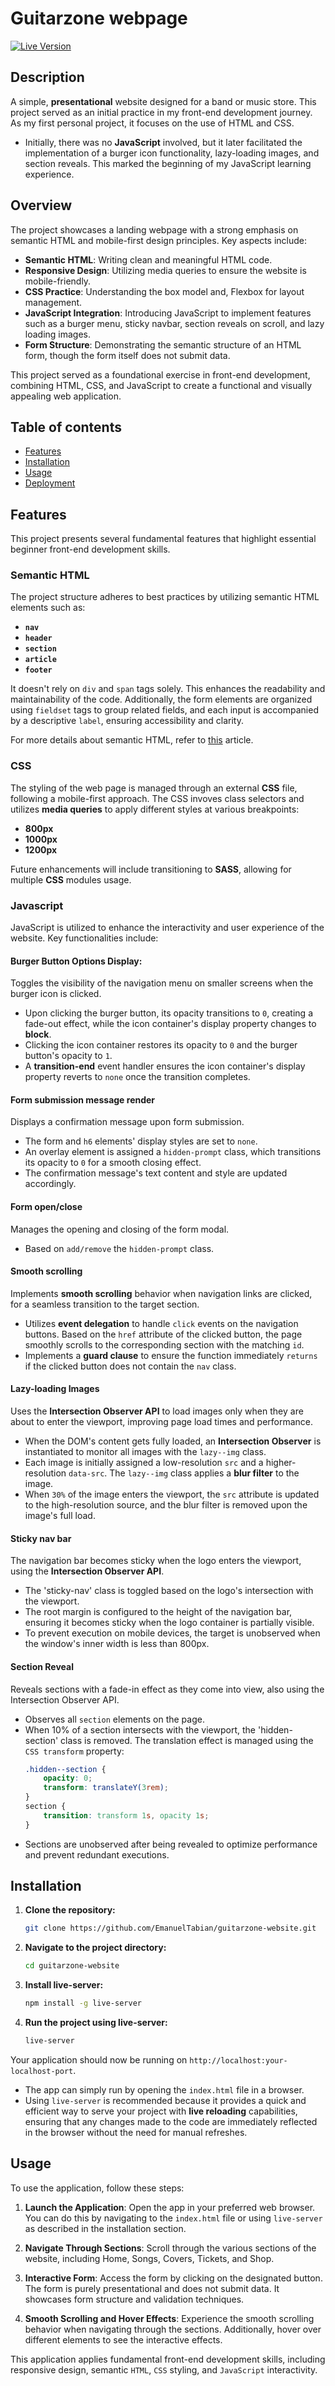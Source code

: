 # Guitarzone webpage

[![Live Version](https://img.shields.io/badge/Live%20Version-Click%20Here-brightgreen)](https://guitarzone.onrender.com)

## Description

A simple, **presentational** website designed for a band or music store. This project served as an initial practice in my front-end development journey. As my first personal project, it focuses on the use of HTML and CSS.

- Initially, there was no **JavaScript** involved, but it later facilitated the implementation of a burger icon functionality, lazy-loading images, and section reveals. This marked the beginning of my JavaScript learning experience.

## Overview

The project showcases a landing webpage with a strong emphasis on semantic HTML and mobile-first design principles. Key aspects include:

- **Semantic HTML**: Writing clean and meaningful HTML code.
- **Responsive Design**: Utilizing media queries to ensure the website is mobile-friendly.
- **CSS Practice**: Understanding the box model and, Flexbox for layout management.
- **JavaScript Integration**: Introducing JavaScript to implement features such as a burger menu, sticky navbar, section reveals on scroll, and lazy loading images.
- **Form Structure**: Demonstrating the semantic structure of an HTML form, though the form itself does not submit data.

This project served as a foundational exercise in front-end development, combining HTML, CSS, and JavaScript to create a functional and visually appealing web application.

## Table of contents

- [Features](#features)
- [Installation](#installation)
- [Usage](#usage)
- [Deployment](#deployment)

## Features

This project presents several fundamental features that highlight essential beginner front-end development skills.

### Semantic HTML

The project structure adheres to best practices by utilizing semantic HTML elements such as:

- **`nav`**
- **`header`**
- **`section`**
- **`article`**
- **`footer`**

It doesn't rely on `div` and `span` tags solely. This enhances the readability and maintainability of the code. Additionally, the form elements are organized using `fieldset` tags to group related fields, and each input is accompanied by a descriptive `label`, ensuring accessibility and clarity.

For more details about semantic HTML, refer to [this](#https://www.semrush.com/blog/semantic-html5-guide/) article.

### CSS

The styling of the web page is managed through an external **CSS** file, following a mobile-first approach. The CSS invoves class selectors and utilizes **media queries** to apply different styles at various breakpoints:

- **800px**
- **1000px**
- **1200px**

Future enhancements will include transitioning to **SASS**, allowing for multiple **CSS** modules usage.

### Javascript

JavaScript is utilized to enhance the interactivity and user experience of the website. Key functionalities include:

#### Burger Button Options Display:

Toggles the visibility of the navigation menu on smaller screens when the burger icon is clicked.

- Upon clicking the burger button, its opacity transitions to `0`, creating a fade-out effect, while the icon container's display property changes to **block**.
- Clicking the icon container restores its opacity to `0` and the burger button's opacity to `1`.
- A **transition-end** event handler ensures the icon container's display property reverts to `none` once the transition completes.

#### Form submission message render

Displays a confirmation message upon form submission.

- The form and `h6` elements' display styles are set to `none`.
- An overlay element is assigned a `hidden-prompt` class, which transitions its opacity to `0` for a smooth closing effect.
- The confirmation message's text content and style are updated accordingly.

#### Form open/close

Manages the opening and closing of the form modal.

- Based on `add/remove` the `hidden-prompt` class.

#### Smooth scrolling

Implements **smooth scrolling** behavior when navigation links are clicked, for a seamless transition to the target section.

- Utilizes **event delegation** to handle `click` events on the navigation buttons. Based on the `href` attribute of the clicked button, the page smoothly scrolls to the corresponding section with the matching `id`.
- Implements a **guard clause** to ensure the function immediately `returns` if the clicked button does not contain the `nav` class.

#### Lazy-loading Images

Uses the **Intersection Observer API** to load images only when they are about to enter the viewport, improving page load times and performance.

- When the DOM's content gets fully loaded, an **Intersection Observer** is instantiated to monitor all images with the `lazy--img` class.
- Each image is initially assigned a low-resolution `src` and a higher-resolution `data-src`. The `lazy--img` class applies a **blur filter** to the image.
- When `30%` of the image enters the viewport, the `src` attribute is updated to the high-resolution source, and the blur filter is removed upon the image's full load.

#### Sticky nav bar

The navigation bar becomes sticky when the logo enters the viewport, using the **Intersection Observer API**.

- The 'sticky-nav' class is toggled based on the logo's intersection with the viewport.
- The root margin is configured to the height of the navigation bar, ensuring it becomes sticky when the logo container is partially visible.
- To prevent execution on mobile devices, the target is unobserved when the window's inner width is less than 800px.

#### **Section Reveal**

Reveals sections with a fade-in effect as they come into view, also using the Intersection Observer API.

- Observes all `section` elements on the page.
- When 10% of a section intersects with the viewport, the 'hidden-section' class is removed. The translation effect is managed using the `CSS transform` property:
  ```CSS
  .hidden--section {
      opacity: 0;
      transform: translateY(3rem);
  }
  section {
      transition: transform 1s, opacity 1s;
  }
  ```
- Sections are unobserved after being revealed to optimize performance and prevent redundant executions.

## Installation

1. **Clone the repository:**
   ```bash
   git clone https://github.com/EmanuelTabian/guitarzone-website.git
   ```
2. **Navigate to the project directory:**
   ```bash
   cd guitarzone-website
   ```
3. **Install live-server:**

   ```bash
   npm install -g live-server
   ```

4. **Run the project using live-server:**
   ```bash
   live-server
   ```

Your application should now be running on `http://localhost:your-localhost-port`.

- The app can simply run by opening the `index.html` file in a browser.
- Using `live-server` is recommended because it provides a quick and efficient way to serve your project with **live reloading** capabilities, ensuring that any changes made to the code are immediately reflected in the browser without the need for manual refreshes.

## Usage

To use the application, follow these steps:

1. **Launch the Application**: Open the app in your preferred web browser. You can do this by navigating to the `index.html` file or using `live-server` as described in the installation section.

2. **Navigate Through Sections**: Scroll through the various sections of the website, including Home, Songs, Covers, Tickets, and Shop.

3. **Interactive Form**: Access the form by clicking on the designated button. The form is purely presentational and does not submit data. It showcases form structure and validation techniques.

4. **Smooth Scrolling and Hover Effects**: Experience the smooth scrolling behavior when navigating through the sections. Additionally, hover over different elements to see the interactive effects.

This application applies fundamental front-end development skills, including responsive design, semantic `HTML`, `CSS` styling, and `JavaScript` interactivity.
